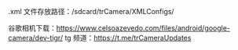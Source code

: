 .xml 文件存放路径：/sdcard/trCamera/XMLConfigs/

谷歌相机下载：https://www.celsoazevedo.com/files/android/google-camera/dev-tigr/
tg 频道：https://t.me/trCameraUpdates